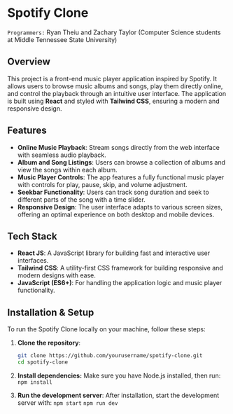 # Spotify Clone
`Programmers:` Ryan Theiu and Zachary Taylor (Computer Science students at Middle Tennessee State University)

## Overview

This project is a front-end music player application inspired by Spotify. It allows users to browse music albums and songs, play them directly online, and control the playback through an intuitive user interface. The application is built using **React** and styled with **Tailwind CSS**, ensuring a modern and responsive design.

## Features

- **Online Music Playback**: Stream songs directly from the web interface with seamless audio playback.
- **Album and Song Listings**: Users can browse a collection of albums and view the songs within each album.
- **Music Player Controls**: The app features a fully functional music player with controls for play, pause, skip, and volume adjustment.
- **Seekbar Functionality**: Users can track song duration and seek to different parts of the song with a time slider.
- **Responsive Design**: The user interface adapts to various screen sizes, offering an optimal experience on both desktop and mobile devices.

## Tech Stack

- **React JS**: A JavaScript library for building fast and interactive user interfaces.
- **Tailwind CSS**: A utility-first CSS framework for building responsive and modern designs with ease.
- **JavaScript (ES6+)**: For handling the application logic and music player functionality.

## Installation & Setup

To run the Spotify Clone locally on your machine, follow these steps:

1. **Clone the repository**:
   ```bash
   git clone https://github.com/yourusername/spotify-clone.git
   cd spotify-clone

2. **Install dependencies:** Make sure you have Node.js installed, then run:
   `npm install`

3. **Run the development server**: After installation, start the development server with:
   `npm start`
   `npm run dev`
